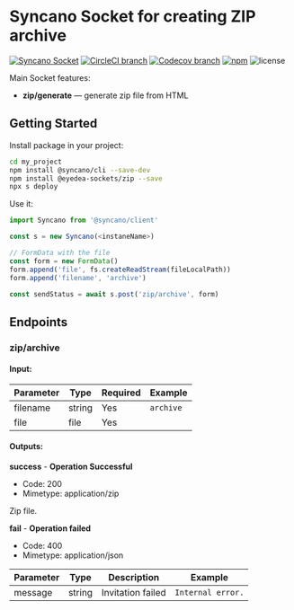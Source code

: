 # Syncano Socket for creating ZIP archive

[![Syncano Socket](https://img.shields.io/badge/syncano-socket-blue.svg)](https://syncano.io)
[![CircleCI branch](https://img.shields.io/circleci/project/github/eyedea-io/syncano-socket-zip/master.svg)](https://circleci.com/gh/eyedea-io/syncano-socket-zip/tree/master)
[![Codecov branch](https://img.shields.io/codecov/c/github/eyedea-io/syncano-socket-zip/master.svg)](https://codecov.io/gh/eyedea-io/syncano-socket-simple-zip)
[![npm](https://img.shields.io/npm/dw/@eyedea-sockets/zip.svg)](https://www.npmjs.com/package/@eyedea-sockets/zip)
![license](https://img.shields.io/github/license/eyedea-io/syncano-socket-zip.svg)

Main Socket features:

* **zip/generate** — generate zip file from HTML

## Getting Started

Install package in your project:

```sh
cd my_project
npm install @syncano/cli --save-dev
npm install @eyedea-sockets/zip --save
npx s deploy
```

Use it:

```js
import Syncano from '@syncano/client'

const s = new Syncano(<instaneName>)

// FormData with the file
const form = new FormData()
form.append('file', fs.createReadStream(fileLocalPath))
form.append('filename', 'archive')

const sendStatus = await s.post('zip/archive', form)
```

## Endpoints

### zip/archive

#### Input:

|Parameter     | Type | Required  | Example          |
|--------------|------|-----------|------------------|
|filename      |string|       Yes | `archive`        |
|file          |file  |       Yes |                  |

#### Outputs:

**success** - **Operation Successful**

- Code: 200
- Mimetype: application/zip

Zip file.

**fail** - **Operation failed**

- Code: 400
- Mimetype: application/json

| Parameter | Type   | Description            | Example              |
|-----------|--------|------------------------|----------------------|
| message   | string | Invitation failed      | `Internal error.`    |
